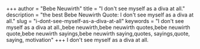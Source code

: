 +++
author = "Bebe Neuwirth"
title = "I don't see myself as a diva at all."
description = "the best Bebe Neuwirth Quote: I don't see myself as a diva at all."
slug = "i-dont-see-myself-as-a-diva-at-all"
keywords = "I don't see myself as a diva at all.,bebe neuwirth,bebe neuwirth quotes,bebe neuwirth quote,bebe neuwirth sayings,bebe neuwirth saying,quotes, sayings,quote, saying, motivation"
+++
I don't see myself as a diva at all.
